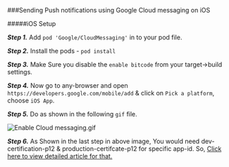 ###Sending Push notifications using Google Cloud messaging on iOS

#####iOS Setup

***Step 1.*** Add `pod 'Google/CloudMessaging'` in to your pod file.

***Step 2.*** Install the pods - `pod install`

***Step 3.*** Make Sure you disable the `enable bitcode` from your target->build settings.

***Step 4.*** Now go to any-browser and open `https://developers.google.com/mobile/add` & click on `Pick a platform`, choose `iOS App`.

***Step 5.*** Do as shown in the following `gif` file.

![Enable Cloud messaging.gif](http://www.google.com)

***Step 6.*** As Shown in the last step in above image, You would need dev-certification-p12 & production-certifcate-p12 for specific app-id.
So, [Click here to view detailed article for that.](http://google.com)

